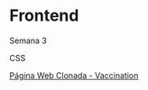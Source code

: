 # Frontend
Semana 3

CSS

<a href="https://omarventurap.github.io/Practica-Frontend-Sem3-CSS/" target="blank">Página Web Clonada - Vaccination</a>
